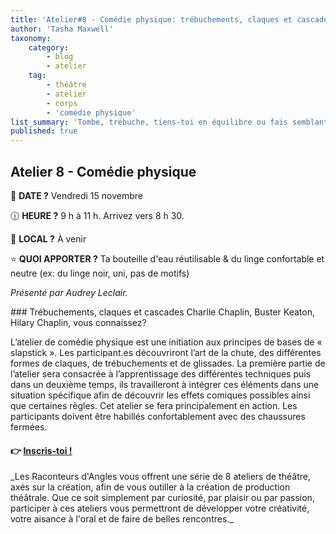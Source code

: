 ```yaml
---
title: 'Atelier#8 - Comédie physique: trébuchements, claques et cascades'
author: 'Tasha Maxwell'
taxonomy:
    category:
        - blog
        - atelier
    tag:
        - théâtre
        - atelier
        - corps
        - 'comédie physique'
list_summary: 'Tombe, trébuche, tiens-toi en équilibre ou fais semblant de frapper tes collègues de manière réaliste tout en gardant la cascade sécuritaire.'
published: true
---
```


## Atelier 8 - Comédie physique

📆 **DATE ?** Vendredi 15 novembre

🕧 **HEURE ?** 9 h à 11 h. Arrivez vers 8 h 30.

📍 **LOCAL ?** À venir

⭐ **QUOI APPORTER ?** Ta bouteille d'eau réutilisable & du linge confortable et neutre (ex: du linge noir, uni, pas de motifs)

_Présenté par Audrey Leclair._
<p>
    <p>
	</p>
</p>
### Trébuchements, claques et cascades
Charlie Chaplin, Buster Keaton, Hilary Chaplin, vous connaissez?

L’atelier de comédie physique est une initiation aux principes de bases de « slapstick ». Les participant.es découvriront l’art de la chute, des différentes formes de claques, de trébuchements et de glissades. La première partie de l’atelier sera consacrée à l’apprentissage des différentes techniques puis dans un deuxième temps, ils travailleront à intégrer ces éléments dans une situation spécifique afin de découvrir les effets comiques possibles ainsi que certaines règles. Cet atelier se fera principalement en action. Les participants doivent être habillés confortablement avec des chaussures fermées.

#### 👉 [Inscris-toi !](https://lepointdevente.com/billets/kbg241115002)
<p>
    <span class="line"></span>
</p>
_Les Raconteurs d'Angles vous offrent une série de 8 ateliers de théâtre, axés sur la création, afin de vous outiller à la création de production théâtrale.
Que ce soit simplement par curiosité, par plaisir ou par passion, participer à ces ateliers vous permettront de développer votre créativité, votre aisance à l'oral et de faire de belles rencontres._
